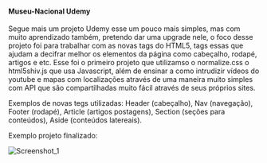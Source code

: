 #### Museu-Nacional Udemy ####

Segue mais um projeto Udemy esse um pouco mais simples, mas com muito aprendizado também, pretendo dar uma upgrade nele,
o foco desse projeto foi para trabalhar com as novas tags do HTML5, tags essas que ajudam a decifrar melhor os elementos 
da página como cabeçalho, rodapé, artigos e etc.
Esse foi o primeiro projeto que utilizamso o normalize.css o html5shiv.js que usa Javascript, além de ensinar a como 
intrudizir vídeos do youtube e mapas com localizações através de uma maneira muito simples com API que são compartilhadas
muito fácil através de seus próprios sites.

Exemplos de novas tegs utilizadas: Header (cabeçalho), Nav (navegação), Footer (rodapé), Article (artigos postagens), Section 
(seções para conteúdos), Aside (conteúdos latereais).

Exemplo projeto finalizado:

![Screenshot_1](https://user-images.githubusercontent.com/89278014/200187908-0168fa93-6eee-40e9-a939-4cee5051287c.png)
